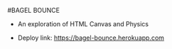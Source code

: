 #BAGEL BOUNCE

* An exploration of HTML Canvas and Physics

* Deploy link: https://bagel-bounce.herokuapp.com
